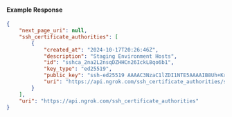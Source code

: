 <!-- Code generated for API Clients. DO NOT EDIT. -->

#### Example Response

```json
{
	"next_page_uri": null,
	"ssh_certificate_authorities": [
		{
			"created_at": "2024-10-17T20:26:46Z",
			"description": "Staging Environment Hosts",
			"id": "sshca_2na2L2nsqDZHHCn26IckL8qo6b1",
			"key_type": "ed25519",
			"public_key": "ssh-ed25519 AAAAC3NzaC1lZDI1NTE5AAAAIB8Uh+Kratfi/uoR8F8Y5qENjrWFcmmN7dB/TLD24LFS",
			"uri": "https://api.ngrok.com/ssh_certificate_authorities/sshca_2na2L2nsqDZHHCn26IckL8qo6b1"
		}
	],
	"uri": "https://api.ngrok.com/ssh_certificate_authorities"
}
```
